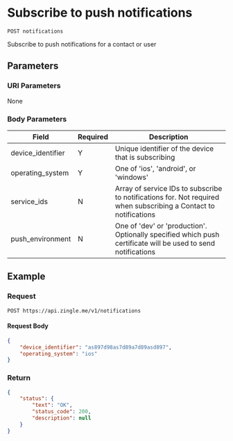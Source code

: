 # Subscribe to push notifications

    POST notifications
    
Subscribe to push notifications for a contact or user





## Parameters
### URI Parameters
None
### Body Parameters
Field | Required | Description
--- | --- | ---
device_identifier | Y | Unique identifier of the device that is subscribing
operating_system | Y | One of 'ios', 'android',  or 'windows'
service_ids | N | Array of service IDs to subscribe to notifications for. Not required when subscribing a Contact to notifications
push_environment | N | One of 'dev' or 'production'. Optionally specified which push certificate will be used to send notifications

## Example
### Request

    POST https://api.zingle.me/v1/notifications
#### Request Body
```json 
{
    "device_identifier": "as897d98as7d89a7d89asd897",
    "operating_system": "ios"
}
```
### Return
``` json
{
    "status": {
        "text": "OK",
        "status_code": 200,
        "description": null
    }
}
```
